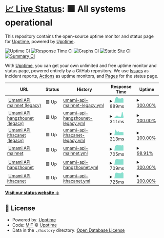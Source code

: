 # [📈 Live Status](https://demo.upptime.js.org): <!--live status--> **🟩 All systems operational**

This repository contains the open-source uptime monitor and status page for [Upptime](https://upptime.js.org), powered by [Upptime](https://github.com/upptime/upptime).

[![Uptime CI](https://github.com/cotezos/umami-api-endpoints/workflows/Uptime%20CI/badge.svg)](https://github.com/cotezos/umami-api-endpoints/actions?query=workflow%3A%22Uptime+CI%22)
[![Response Time CI](https://github.com/cotezos/umami-api-endpoints/workflows/Response%20Time%20CI/badge.svg)](https://github.com/cotezos/umami-api-endpoints/actions?query=workflow%3A%22Response+Time+CI%22)
[![Graphs CI](https://github.com/cotezos/umami-api-endpoints/workflows/Graphs%20CI/badge.svg)](https://github.com/cotezos/umami-api-endpoints/actions?query=workflow%3A%22Graphs+CI%22)
[![Static Site CI](https://github.com/cotezos/umami-api-endpoints/workflows/Static%20Site%20CI/badge.svg)](https://github.com/cotezos/umami-api-endpoints/actions?query=workflow%3A%22Static+Site+CI%22)
[![Summary CI](https://github.com/cotezos/umami-api-endpoints/workflows/Summary%20CI/badge.svg)](https://github.com/cotezos/umami-api-endpoints/actions?query=workflow%3A%22Summary+CI%22)

With [Upptime](https://upptime.js.org), you can get your own unlimited and free uptime monitor and status page, powered entirely by a GitHub repository. We use [Issues](https://github.com/upptime/upptime/issues) as incident reports, [Actions](https://github.com/cotezos/umami-api-endpoints/actions) as uptime monitors, and [Pages](https://demo.upptime.js.org) for the status page.

<!--start: status pages-->
<!-- This summary is generated by Upptime (https://github.com/upptime/upptime) -->
<!-- Do not edit this manually, your changes will be overwritten -->
<!-- prettier-ignore -->
| URL | Status | History | Response Time | Uptime |
| --- | ------ | ------- | ------------- | ------ |
| <img alt="" src="https://favicons.githubusercontent.com/api.umamiwallet.com" height="13"> [Umami API mainnet (legacy)](https://api.umamiwallet.com/mainnet/monitor/blocks) | 🟩 Up | [umami-api-mainnet-legacy.yml](https://github.com/cotezos/umami-api-endpoints/commits/HEAD/history/umami-api-mainnet-legacy.yml) | <details><summary><img alt="Response time graph" src="./graphs/umami-api-mainnet-legacy/response-time-week.png" height="20"> 889ms</summary><br><a href="https://cotezos.github.io/umami-api-endpoints/history/umami-api-mainnet-legacy"><img alt="Response time 794" src="https://img.shields.io/endpoint?url=https%3A%2F%2Fraw.githubusercontent.com%2Fcotezos%2Fumami-api-endpoints%2FHEAD%2Fapi%2Fumami-api-mainnet-legacy%2Fresponse-time.json"></a><br><a href="https://cotezos.github.io/umami-api-endpoints/history/umami-api-mainnet-legacy"><img alt="24-hour response time 948" src="https://img.shields.io/endpoint?url=https%3A%2F%2Fraw.githubusercontent.com%2Fcotezos%2Fumami-api-endpoints%2FHEAD%2Fapi%2Fumami-api-mainnet-legacy%2Fresponse-time-day.json"></a><br><a href="https://cotezos.github.io/umami-api-endpoints/history/umami-api-mainnet-legacy"><img alt="7-day response time 889" src="https://img.shields.io/endpoint?url=https%3A%2F%2Fraw.githubusercontent.com%2Fcotezos%2Fumami-api-endpoints%2FHEAD%2Fapi%2Fumami-api-mainnet-legacy%2Fresponse-time-week.json"></a><br><a href="https://cotezos.github.io/umami-api-endpoints/history/umami-api-mainnet-legacy"><img alt="30-day response time 753" src="https://img.shields.io/endpoint?url=https%3A%2F%2Fraw.githubusercontent.com%2Fcotezos%2Fumami-api-endpoints%2FHEAD%2Fapi%2Fumami-api-mainnet-legacy%2Fresponse-time-month.json"></a><br><a href="https://cotezos.github.io/umami-api-endpoints/history/umami-api-mainnet-legacy"><img alt="1-year response time 794" src="https://img.shields.io/endpoint?url=https%3A%2F%2Fraw.githubusercontent.com%2Fcotezos%2Fumami-api-endpoints%2FHEAD%2Fapi%2Fumami-api-mainnet-legacy%2Fresponse-time-year.json"></a></details> | <details><summary><a href="https://cotezos.github.io/umami-api-endpoints/history/umami-api-mainnet-legacy">100.00%</a></summary><a href="https://cotezos.github.io/umami-api-endpoints/history/umami-api-mainnet-legacy"><img alt="All-time uptime 99.85%" src="https://img.shields.io/endpoint?url=https%3A%2F%2Fraw.githubusercontent.com%2Fcotezos%2Fumami-api-endpoints%2FHEAD%2Fapi%2Fumami-api-mainnet-legacy%2Fuptime.json"></a><br><a href="https://cotezos.github.io/umami-api-endpoints/history/umami-api-mainnet-legacy"><img alt="24-hour uptime 100.00%" src="https://img.shields.io/endpoint?url=https%3A%2F%2Fraw.githubusercontent.com%2Fcotezos%2Fumami-api-endpoints%2FHEAD%2Fapi%2Fumami-api-mainnet-legacy%2Fuptime-day.json"></a><br><a href="https://cotezos.github.io/umami-api-endpoints/history/umami-api-mainnet-legacy"><img alt="7-day uptime 100.00%" src="https://img.shields.io/endpoint?url=https%3A%2F%2Fraw.githubusercontent.com%2Fcotezos%2Fumami-api-endpoints%2FHEAD%2Fapi%2Fumami-api-mainnet-legacy%2Fuptime-week.json"></a><br><a href="https://cotezos.github.io/umami-api-endpoints/history/umami-api-mainnet-legacy"><img alt="30-day uptime 99.81%" src="https://img.shields.io/endpoint?url=https%3A%2F%2Fraw.githubusercontent.com%2Fcotezos%2Fumami-api-endpoints%2FHEAD%2Fapi%2Fumami-api-mainnet-legacy%2Fuptime-month.json"></a><br><a href="https://cotezos.github.io/umami-api-endpoints/history/umami-api-mainnet-legacy"><img alt="1-year uptime 99.85%" src="https://img.shields.io/endpoint?url=https%3A%2F%2Fraw.githubusercontent.com%2Fcotezos%2Fumami-api-endpoints%2FHEAD%2Fapi%2Fumami-api-mainnet-legacy%2Fuptime-year.json"></a></details>
| <img alt="" src="https://favicons.githubusercontent.com/api.umamiwallet.com" height="13"> [Umami API hangzhounet (legacy)](https://api.umamiwallet.com/hangzhounet/monitor/blocks) | 🟩 Up | [umami-api-hangzhounet-legacy.yml](https://github.com/cotezos/umami-api-endpoints/commits/HEAD/history/umami-api-hangzhounet-legacy.yml) | <details><summary><img alt="Response time graph" src="./graphs/umami-api-hangzhounet-legacy/response-time-week.png" height="20"> 311ms</summary><br><a href="https://cotezos.github.io/umami-api-endpoints/history/umami-api-hangzhounet-legacy"><img alt="Response time 220" src="https://img.shields.io/endpoint?url=https%3A%2F%2Fraw.githubusercontent.com%2Fcotezos%2Fumami-api-endpoints%2FHEAD%2Fapi%2Fumami-api-hangzhounet-legacy%2Fresponse-time.json"></a><br><a href="https://cotezos.github.io/umami-api-endpoints/history/umami-api-hangzhounet-legacy"><img alt="24-hour response time 204" src="https://img.shields.io/endpoint?url=https%3A%2F%2Fraw.githubusercontent.com%2Fcotezos%2Fumami-api-endpoints%2FHEAD%2Fapi%2Fumami-api-hangzhounet-legacy%2Fresponse-time-day.json"></a><br><a href="https://cotezos.github.io/umami-api-endpoints/history/umami-api-hangzhounet-legacy"><img alt="7-day response time 311" src="https://img.shields.io/endpoint?url=https%3A%2F%2Fraw.githubusercontent.com%2Fcotezos%2Fumami-api-endpoints%2FHEAD%2Fapi%2Fumami-api-hangzhounet-legacy%2Fresponse-time-week.json"></a><br><a href="https://cotezos.github.io/umami-api-endpoints/history/umami-api-hangzhounet-legacy"><img alt="30-day response time 213" src="https://img.shields.io/endpoint?url=https%3A%2F%2Fraw.githubusercontent.com%2Fcotezos%2Fumami-api-endpoints%2FHEAD%2Fapi%2Fumami-api-hangzhounet-legacy%2Fresponse-time-month.json"></a><br><a href="https://cotezos.github.io/umami-api-endpoints/history/umami-api-hangzhounet-legacy"><img alt="1-year response time 220" src="https://img.shields.io/endpoint?url=https%3A%2F%2Fraw.githubusercontent.com%2Fcotezos%2Fumami-api-endpoints%2FHEAD%2Fapi%2Fumami-api-hangzhounet-legacy%2Fresponse-time-year.json"></a></details> | <details><summary><a href="https://cotezos.github.io/umami-api-endpoints/history/umami-api-hangzhounet-legacy">100.00%</a></summary><a href="https://cotezos.github.io/umami-api-endpoints/history/umami-api-hangzhounet-legacy"><img alt="All-time uptime 100.00%" src="https://img.shields.io/endpoint?url=https%3A%2F%2Fraw.githubusercontent.com%2Fcotezos%2Fumami-api-endpoints%2FHEAD%2Fapi%2Fumami-api-hangzhounet-legacy%2Fuptime.json"></a><br><a href="https://cotezos.github.io/umami-api-endpoints/history/umami-api-hangzhounet-legacy"><img alt="24-hour uptime 100.00%" src="https://img.shields.io/endpoint?url=https%3A%2F%2Fraw.githubusercontent.com%2Fcotezos%2Fumami-api-endpoints%2FHEAD%2Fapi%2Fumami-api-hangzhounet-legacy%2Fuptime-day.json"></a><br><a href="https://cotezos.github.io/umami-api-endpoints/history/umami-api-hangzhounet-legacy"><img alt="7-day uptime 100.00%" src="https://img.shields.io/endpoint?url=https%3A%2F%2Fraw.githubusercontent.com%2Fcotezos%2Fumami-api-endpoints%2FHEAD%2Fapi%2Fumami-api-hangzhounet-legacy%2Fuptime-week.json"></a><br><a href="https://cotezos.github.io/umami-api-endpoints/history/umami-api-hangzhounet-legacy"><img alt="30-day uptime 100.00%" src="https://img.shields.io/endpoint?url=https%3A%2F%2Fraw.githubusercontent.com%2Fcotezos%2Fumami-api-endpoints%2FHEAD%2Fapi%2Fumami-api-hangzhounet-legacy%2Fuptime-month.json"></a><br><a href="https://cotezos.github.io/umami-api-endpoints/history/umami-api-hangzhounet-legacy"><img alt="1-year uptime 100.00%" src="https://img.shields.io/endpoint?url=https%3A%2F%2Fraw.githubusercontent.com%2Fcotezos%2Fumami-api-endpoints%2FHEAD%2Fapi%2Fumami-api-hangzhounet-legacy%2Fuptime-year.json"></a></details>
| <img alt="" src="https://favicons.githubusercontent.com/api.umamiwallet.com" height="13"> [Umami API ithacanet (legacy)](https://api.umamiwallet.com/ithacanet/monitor/blocks) | 🟩 Up | [umami-api-ithacanet-legacy.yml](https://github.com/cotezos/umami-api-endpoints/commits/HEAD/history/umami-api-ithacanet-legacy.yml) | <details><summary><img alt="Response time graph" src="./graphs/umami-api-ithacanet-legacy/response-time-week.png" height="20"> 213ms</summary><br><a href="https://cotezos.github.io/umami-api-endpoints/history/umami-api-ithacanet-legacy"><img alt="Response time 177" src="https://img.shields.io/endpoint?url=https%3A%2F%2Fraw.githubusercontent.com%2Fcotezos%2Fumami-api-endpoints%2FHEAD%2Fapi%2Fumami-api-ithacanet-legacy%2Fresponse-time.json"></a><br><a href="https://cotezos.github.io/umami-api-endpoints/history/umami-api-ithacanet-legacy"><img alt="24-hour response time 206" src="https://img.shields.io/endpoint?url=https%3A%2F%2Fraw.githubusercontent.com%2Fcotezos%2Fumami-api-endpoints%2FHEAD%2Fapi%2Fumami-api-ithacanet-legacy%2Fresponse-time-day.json"></a><br><a href="https://cotezos.github.io/umami-api-endpoints/history/umami-api-ithacanet-legacy"><img alt="7-day response time 213" src="https://img.shields.io/endpoint?url=https%3A%2F%2Fraw.githubusercontent.com%2Fcotezos%2Fumami-api-endpoints%2FHEAD%2Fapi%2Fumami-api-ithacanet-legacy%2Fresponse-time-week.json"></a><br><a href="https://cotezos.github.io/umami-api-endpoints/history/umami-api-ithacanet-legacy"><img alt="30-day response time 190" src="https://img.shields.io/endpoint?url=https%3A%2F%2Fraw.githubusercontent.com%2Fcotezos%2Fumami-api-endpoints%2FHEAD%2Fapi%2Fumami-api-ithacanet-legacy%2Fresponse-time-month.json"></a><br><a href="https://cotezos.github.io/umami-api-endpoints/history/umami-api-ithacanet-legacy"><img alt="1-year response time 177" src="https://img.shields.io/endpoint?url=https%3A%2F%2Fraw.githubusercontent.com%2Fcotezos%2Fumami-api-endpoints%2FHEAD%2Fapi%2Fumami-api-ithacanet-legacy%2Fresponse-time-year.json"></a></details> | <details><summary><a href="https://cotezos.github.io/umami-api-endpoints/history/umami-api-ithacanet-legacy">100.00%</a></summary><a href="https://cotezos.github.io/umami-api-endpoints/history/umami-api-ithacanet-legacy"><img alt="All-time uptime 65.75%" src="https://img.shields.io/endpoint?url=https%3A%2F%2Fraw.githubusercontent.com%2Fcotezos%2Fumami-api-endpoints%2FHEAD%2Fapi%2Fumami-api-ithacanet-legacy%2Fuptime.json"></a><br><a href="https://cotezos.github.io/umami-api-endpoints/history/umami-api-ithacanet-legacy"><img alt="24-hour uptime 100.00%" src="https://img.shields.io/endpoint?url=https%3A%2F%2Fraw.githubusercontent.com%2Fcotezos%2Fumami-api-endpoints%2FHEAD%2Fapi%2Fumami-api-ithacanet-legacy%2Fuptime-day.json"></a><br><a href="https://cotezos.github.io/umami-api-endpoints/history/umami-api-ithacanet-legacy"><img alt="7-day uptime 100.00%" src="https://img.shields.io/endpoint?url=https%3A%2F%2Fraw.githubusercontent.com%2Fcotezos%2Fumami-api-endpoints%2FHEAD%2Fapi%2Fumami-api-ithacanet-legacy%2Fuptime-week.json"></a><br><a href="https://cotezos.github.io/umami-api-endpoints/history/umami-api-ithacanet-legacy"><img alt="30-day uptime 84.73%" src="https://img.shields.io/endpoint?url=https%3A%2F%2Fraw.githubusercontent.com%2Fcotezos%2Fumami-api-endpoints%2FHEAD%2Fapi%2Fumami-api-ithacanet-legacy%2Fuptime-month.json"></a><br><a href="https://cotezos.github.io/umami-api-endpoints/history/umami-api-ithacanet-legacy"><img alt="1-year uptime 65.75%" src="https://img.shields.io/endpoint?url=https%3A%2F%2Fraw.githubusercontent.com%2Fcotezos%2Fumami-api-endpoints%2FHEAD%2Fapi%2Fumami-api-ithacanet-legacy%2Fuptime-year.json"></a></details>
| <img alt="" src="https://favicons.githubusercontent.com/mainnet.umamiwallet.com" height="13"> [Umami API mainnet](https://mainnet.umamiwallet.com/monitor/blocks) | 🟩 Up | [umami-api-mainnet.yml](https://github.com/cotezos/umami-api-endpoints/commits/HEAD/history/umami-api-mainnet.yml) | <details><summary><img alt="Response time graph" src="./graphs/umami-api-mainnet/response-time-week.png" height="20"> 705ms</summary><br><a href="https://cotezos.github.io/umami-api-endpoints/history/umami-api-mainnet"><img alt="Response time 1168" src="https://img.shields.io/endpoint?url=https%3A%2F%2Fraw.githubusercontent.com%2Fcotezos%2Fumami-api-endpoints%2FHEAD%2Fapi%2Fumami-api-mainnet%2Fresponse-time.json"></a><br><a href="https://cotezos.github.io/umami-api-endpoints/history/umami-api-mainnet"><img alt="24-hour response time 843" src="https://img.shields.io/endpoint?url=https%3A%2F%2Fraw.githubusercontent.com%2Fcotezos%2Fumami-api-endpoints%2FHEAD%2Fapi%2Fumami-api-mainnet%2Fresponse-time-day.json"></a><br><a href="https://cotezos.github.io/umami-api-endpoints/history/umami-api-mainnet"><img alt="7-day response time 705" src="https://img.shields.io/endpoint?url=https%3A%2F%2Fraw.githubusercontent.com%2Fcotezos%2Fumami-api-endpoints%2FHEAD%2Fapi%2Fumami-api-mainnet%2Fresponse-time-week.json"></a><br><a href="https://cotezos.github.io/umami-api-endpoints/history/umami-api-mainnet"><img alt="30-day response time 1348" src="https://img.shields.io/endpoint?url=https%3A%2F%2Fraw.githubusercontent.com%2Fcotezos%2Fumami-api-endpoints%2FHEAD%2Fapi%2Fumami-api-mainnet%2Fresponse-time-month.json"></a><br><a href="https://cotezos.github.io/umami-api-endpoints/history/umami-api-mainnet"><img alt="1-year response time 1168" src="https://img.shields.io/endpoint?url=https%3A%2F%2Fraw.githubusercontent.com%2Fcotezos%2Fumami-api-endpoints%2FHEAD%2Fapi%2Fumami-api-mainnet%2Fresponse-time-year.json"></a></details> | <details><summary><a href="https://cotezos.github.io/umami-api-endpoints/history/umami-api-mainnet">98.91%</a></summary><a href="https://cotezos.github.io/umami-api-endpoints/history/umami-api-mainnet"><img alt="All-time uptime 86.60%" src="https://img.shields.io/endpoint?url=https%3A%2F%2Fraw.githubusercontent.com%2Fcotezos%2Fumami-api-endpoints%2FHEAD%2Fapi%2Fumami-api-mainnet%2Fuptime.json"></a><br><a href="https://cotezos.github.io/umami-api-endpoints/history/umami-api-mainnet"><img alt="24-hour uptime 100.00%" src="https://img.shields.io/endpoint?url=https%3A%2F%2Fraw.githubusercontent.com%2Fcotezos%2Fumami-api-endpoints%2FHEAD%2Fapi%2Fumami-api-mainnet%2Fuptime-day.json"></a><br><a href="https://cotezos.github.io/umami-api-endpoints/history/umami-api-mainnet"><img alt="7-day uptime 98.91%" src="https://img.shields.io/endpoint?url=https%3A%2F%2Fraw.githubusercontent.com%2Fcotezos%2Fumami-api-endpoints%2FHEAD%2Fapi%2Fumami-api-mainnet%2Fuptime-week.json"></a><br><a href="https://cotezos.github.io/umami-api-endpoints/history/umami-api-mainnet"><img alt="30-day uptime 82.34%" src="https://img.shields.io/endpoint?url=https%3A%2F%2Fraw.githubusercontent.com%2Fcotezos%2Fumami-api-endpoints%2FHEAD%2Fapi%2Fumami-api-mainnet%2Fuptime-month.json"></a><br><a href="https://cotezos.github.io/umami-api-endpoints/history/umami-api-mainnet"><img alt="1-year uptime 86.60%" src="https://img.shields.io/endpoint?url=https%3A%2F%2Fraw.githubusercontent.com%2Fcotezos%2Fumami-api-endpoints%2FHEAD%2Fapi%2Fumami-api-mainnet%2Fuptime-year.json"></a></details>
| <img alt="" src="https://favicons.githubusercontent.com/hangzhounet.umamiwallet.com" height="13"> [Umami API hangzhounet](https://hangzhounet.umamiwallet.com/monitor/blocks) | 🟩 Up | [umami-api-hangzhounet.yml](https://github.com/cotezos/umami-api-endpoints/commits/HEAD/history/umami-api-hangzhounet.yml) | <details><summary><img alt="Response time graph" src="./graphs/umami-api-hangzhounet/response-time-week.png" height="20"> 709ms</summary><br><a href="https://cotezos.github.io/umami-api-endpoints/history/umami-api-hangzhounet"><img alt="Response time 675" src="https://img.shields.io/endpoint?url=https%3A%2F%2Fraw.githubusercontent.com%2Fcotezos%2Fumami-api-endpoints%2FHEAD%2Fapi%2Fumami-api-hangzhounet%2Fresponse-time.json"></a><br><a href="https://cotezos.github.io/umami-api-endpoints/history/umami-api-hangzhounet"><img alt="24-hour response time 798" src="https://img.shields.io/endpoint?url=https%3A%2F%2Fraw.githubusercontent.com%2Fcotezos%2Fumami-api-endpoints%2FHEAD%2Fapi%2Fumami-api-hangzhounet%2Fresponse-time-day.json"></a><br><a href="https://cotezos.github.io/umami-api-endpoints/history/umami-api-hangzhounet"><img alt="7-day response time 709" src="https://img.shields.io/endpoint?url=https%3A%2F%2Fraw.githubusercontent.com%2Fcotezos%2Fumami-api-endpoints%2FHEAD%2Fapi%2Fumami-api-hangzhounet%2Fresponse-time-week.json"></a><br><a href="https://cotezos.github.io/umami-api-endpoints/history/umami-api-hangzhounet"><img alt="30-day response time 675" src="https://img.shields.io/endpoint?url=https%3A%2F%2Fraw.githubusercontent.com%2Fcotezos%2Fumami-api-endpoints%2FHEAD%2Fapi%2Fumami-api-hangzhounet%2Fresponse-time-month.json"></a><br><a href="https://cotezos.github.io/umami-api-endpoints/history/umami-api-hangzhounet"><img alt="1-year response time 675" src="https://img.shields.io/endpoint?url=https%3A%2F%2Fraw.githubusercontent.com%2Fcotezos%2Fumami-api-endpoints%2FHEAD%2Fapi%2Fumami-api-hangzhounet%2Fresponse-time-year.json"></a></details> | <details><summary><a href="https://cotezos.github.io/umami-api-endpoints/history/umami-api-hangzhounet">100.00%</a></summary><a href="https://cotezos.github.io/umami-api-endpoints/history/umami-api-hangzhounet"><img alt="All-time uptime 41.95%" src="https://img.shields.io/endpoint?url=https%3A%2F%2Fraw.githubusercontent.com%2Fcotezos%2Fumami-api-endpoints%2FHEAD%2Fapi%2Fumami-api-hangzhounet%2Fuptime.json"></a><br><a href="https://cotezos.github.io/umami-api-endpoints/history/umami-api-hangzhounet"><img alt="24-hour uptime 100.00%" src="https://img.shields.io/endpoint?url=https%3A%2F%2Fraw.githubusercontent.com%2Fcotezos%2Fumami-api-endpoints%2FHEAD%2Fapi%2Fumami-api-hangzhounet%2Fuptime-day.json"></a><br><a href="https://cotezos.github.io/umami-api-endpoints/history/umami-api-hangzhounet"><img alt="7-day uptime 100.00%" src="https://img.shields.io/endpoint?url=https%3A%2F%2Fraw.githubusercontent.com%2Fcotezos%2Fumami-api-endpoints%2FHEAD%2Fapi%2Fumami-api-hangzhounet%2Fuptime-week.json"></a><br><a href="https://cotezos.github.io/umami-api-endpoints/history/umami-api-hangzhounet"><img alt="30-day uptime 53.38%" src="https://img.shields.io/endpoint?url=https%3A%2F%2Fraw.githubusercontent.com%2Fcotezos%2Fumami-api-endpoints%2FHEAD%2Fapi%2Fumami-api-hangzhounet%2Fuptime-month.json"></a><br><a href="https://cotezos.github.io/umami-api-endpoints/history/umami-api-hangzhounet"><img alt="1-year uptime 41.95%" src="https://img.shields.io/endpoint?url=https%3A%2F%2Fraw.githubusercontent.com%2Fcotezos%2Fumami-api-endpoints%2FHEAD%2Fapi%2Fumami-api-hangzhounet%2Fuptime-year.json"></a></details>
| <img alt="" src="https://favicons.githubusercontent.com/ithacanet.umamiwallet.com" height="13"> [Umami API ithacanet](https://ithacanet.umamiwallet.com/monitor/blocks) | 🟩 Up | [umami-api-ithacanet.yml](https://github.com/cotezos/umami-api-endpoints/commits/HEAD/history/umami-api-ithacanet.yml) | <details><summary><img alt="Response time graph" src="./graphs/umami-api-ithacanet/response-time-week.png" height="20"> 725ms</summary><br><a href="https://cotezos.github.io/umami-api-endpoints/history/umami-api-ithacanet"><img alt="Response time 675" src="https://img.shields.io/endpoint?url=https%3A%2F%2Fraw.githubusercontent.com%2Fcotezos%2Fumami-api-endpoints%2FHEAD%2Fapi%2Fumami-api-ithacanet%2Fresponse-time.json"></a><br><a href="https://cotezos.github.io/umami-api-endpoints/history/umami-api-ithacanet"><img alt="24-hour response time 883" src="https://img.shields.io/endpoint?url=https%3A%2F%2Fraw.githubusercontent.com%2Fcotezos%2Fumami-api-endpoints%2FHEAD%2Fapi%2Fumami-api-ithacanet%2Fresponse-time-day.json"></a><br><a href="https://cotezos.github.io/umami-api-endpoints/history/umami-api-ithacanet"><img alt="7-day response time 725" src="https://img.shields.io/endpoint?url=https%3A%2F%2Fraw.githubusercontent.com%2Fcotezos%2Fumami-api-endpoints%2FHEAD%2Fapi%2Fumami-api-ithacanet%2Fresponse-time-week.json"></a><br><a href="https://cotezos.github.io/umami-api-endpoints/history/umami-api-ithacanet"><img alt="30-day response time 675" src="https://img.shields.io/endpoint?url=https%3A%2F%2Fraw.githubusercontent.com%2Fcotezos%2Fumami-api-endpoints%2FHEAD%2Fapi%2Fumami-api-ithacanet%2Fresponse-time-month.json"></a><br><a href="https://cotezos.github.io/umami-api-endpoints/history/umami-api-ithacanet"><img alt="1-year response time 675" src="https://img.shields.io/endpoint?url=https%3A%2F%2Fraw.githubusercontent.com%2Fcotezos%2Fumami-api-endpoints%2FHEAD%2Fapi%2Fumami-api-ithacanet%2Fresponse-time-year.json"></a></details> | <details><summary><a href="https://cotezos.github.io/umami-api-endpoints/history/umami-api-ithacanet">100.00%</a></summary><a href="https://cotezos.github.io/umami-api-endpoints/history/umami-api-ithacanet"><img alt="All-time uptime 41.95%" src="https://img.shields.io/endpoint?url=https%3A%2F%2Fraw.githubusercontent.com%2Fcotezos%2Fumami-api-endpoints%2FHEAD%2Fapi%2Fumami-api-ithacanet%2Fuptime.json"></a><br><a href="https://cotezos.github.io/umami-api-endpoints/history/umami-api-ithacanet"><img alt="24-hour uptime 100.00%" src="https://img.shields.io/endpoint?url=https%3A%2F%2Fraw.githubusercontent.com%2Fcotezos%2Fumami-api-endpoints%2FHEAD%2Fapi%2Fumami-api-ithacanet%2Fuptime-day.json"></a><br><a href="https://cotezos.github.io/umami-api-endpoints/history/umami-api-ithacanet"><img alt="7-day uptime 100.00%" src="https://img.shields.io/endpoint?url=https%3A%2F%2Fraw.githubusercontent.com%2Fcotezos%2Fumami-api-endpoints%2FHEAD%2Fapi%2Fumami-api-ithacanet%2Fuptime-week.json"></a><br><a href="https://cotezos.github.io/umami-api-endpoints/history/umami-api-ithacanet"><img alt="30-day uptime 53.36%" src="https://img.shields.io/endpoint?url=https%3A%2F%2Fraw.githubusercontent.com%2Fcotezos%2Fumami-api-endpoints%2FHEAD%2Fapi%2Fumami-api-ithacanet%2Fuptime-month.json"></a><br><a href="https://cotezos.github.io/umami-api-endpoints/history/umami-api-ithacanet"><img alt="1-year uptime 41.95%" src="https://img.shields.io/endpoint?url=https%3A%2F%2Fraw.githubusercontent.com%2Fcotezos%2Fumami-api-endpoints%2FHEAD%2Fapi%2Fumami-api-ithacanet%2Fuptime-year.json"></a></details>

<!--end: status pages-->

[**Visit our status website →**](https://demo.upptime.js.org)

## 📄 License

- Powered by: [Upptime](https://github.com/upptime/upptime)
- Code: [MIT](./LICENSE) © [Upptime](https://upptime.js.org)
- Data in the `./history` directory: [Open Database License](https://opendatacommons.org/licenses/odbl/1-0/)
